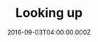 ---
title: Looking up
date: 2016-09-03T04:00:00.000Z
dark_bg: true
resources:
  name: featured
  src: looking-up-regram.jpg
---